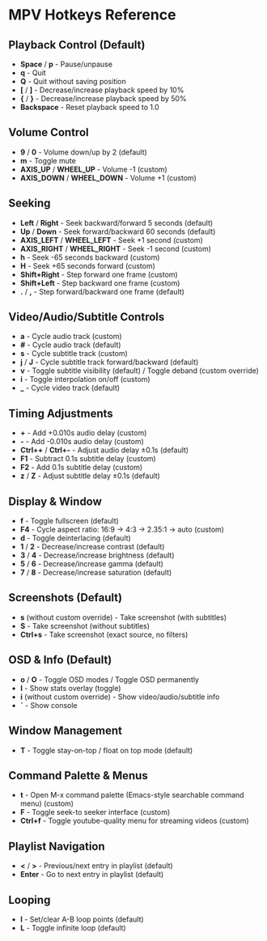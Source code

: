 # MPV Hotkeys Reference

## Playback Control (Default)
- **Space** / **p** - Pause/unpause
- **q** - Quit
- **Q** - Quit without saving position
- **[** / **]** - Decrease/increase playback speed by 10%
- **{** / **}** - Decrease/increase playback speed by 50%
- **Backspace** - Reset playback speed to 1.0

## Volume Control
- **9** / **0** - Volume down/up by 2 (default)
- **m** - Toggle mute
- **AXIS_UP** / **WHEEL_UP** - Volume -1 (custom)
- **AXIS_DOWN** / **WHEEL_DOWN** - Volume +1 (custom)

## Seeking
- **Left** / **Right** - Seek backward/forward 5 seconds (default)
- **Up** / **Down** - Seek forward/backward 60 seconds (default)
- **AXIS_LEFT** / **WHEEL_LEFT** - Seek +1 second (custom)
- **AXIS_RIGHT** / **WHEEL_RIGHT** - Seek -1 second (custom)
- **h** - Seek -65 seconds backward (custom)
- **H** - Seek +65 seconds forward (custom)
- **Shift+Right** - Step forward one frame (custom)
- **Shift+Left** - Step backward one frame (custom)
- **.** / **,** - Step forward/backward one frame (default)

## Video/Audio/Subtitle Controls
- **a** - Cycle audio track (custom)
- **#** - Cycle audio track (default)
- **s** - Cycle subtitle track (custom)
- **j** / **J** - Cycle subtitle track forward/backward (default)
- **v** - Toggle subtitle visibility (default) / Toggle deband (custom override)
- **i** - Toggle interpolation on/off (custom)
- **_** - Cycle video track (default)

## Timing Adjustments
- **+** - Add +0.010s audio delay (custom)
- **-** - Add -0.010s audio delay (custom)
- **Ctrl++** / **Ctrl+-** - Adjust audio delay ±0.1s (default)
- **F1** - Subtract 0.1s subtitle delay (custom)
- **F2** - Add 0.1s subtitle delay (custom)
- **z** / **Z** - Adjust subtitle delay ±0.1s (default)

## Display & Window
- **f** - Toggle fullscreen (default)
- **F4** - Cycle aspect ratio: 16:9 → 4:3 → 2.35:1 → auto (custom)
- **d** - Toggle deinterlacing (default)
- **1** / **2** - Decrease/increase contrast (default)
- **3** / **4** - Decrease/increase brightness (default)
- **5** / **6** - Decrease/increase gamma (default)
- **7** / **8** - Decrease/increase saturation (default)

## Screenshots (Default)
- **s** (without custom override) - Take screenshot (with subtitles)
- **S** - Take screenshot (without subtitles)
- **Ctrl+s** - Take screenshot (exact source, no filters)

## OSD & Info (Default)
- **o** / **O** - Toggle OSD modes / Toggle OSD permanently
- **I** - Show stats overlay (toggle)
- **i** (without custom override) - Show video/audio/subtitle info
- **\`** - Show console

## Window Management
- **T** - Toggle stay-on-top / float on top mode (default)

## Command Palette & Menus
- **t** - Open M-x command palette (Emacs-style searchable command menu) (custom)
- **F** - Toggle seek-to seeker interface (custom)
- **Ctrl+f** - Toggle youtube-quality menu for streaming videos (custom)

## Playlist Navigation
- **<** / **>** - Previous/next entry in playlist (default)
- **Enter** - Go to next entry in playlist (default)

## Looping
- **l** - Set/clear A-B loop points (default)
- **L** - Toggle infinite loop (default)
